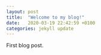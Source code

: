 ```yaml
---
layout: post
title:  "Welcome to my blog!"
date:   2020-03-19 22:42:59 +0100
categories: jekyll update
---
```


First blog post.

